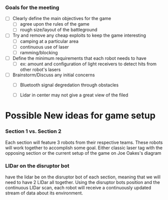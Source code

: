 
### Goals for the meeting
- [ ] Clearly define the main objectives for the game
	- [ ] agree upon the rules of the game
	- [ ] rough size/layout of the battleground 
- [ ] Try and remove any cheap exploits to keep the game interesting
	- [ ] camping at a particular area
	- [ ] continuous use of laser 
	- [ ] ramming/blocking 
- [ ] Define the minimum requirements that each robot needs to have
	- [ ] ex: amount and configuration of light receivers to detect hits from other robot's lasers
- [ ] Brainstorm/Discuss any initial concerns
	- [ ] Bluetooth signal degredation through obstacles
	- [ ] Lidar in center may not give a great view of the filed


# Possible New ideas for game setup

### Section 1 vs. Section 2
Each section will feature 3 robots from their respective teams. These robots will work together to accomplish some goal. Either classic laser tag with the opposing section or the current setup of the game on Joe Oakes's diagram

### LIDar on the disruptor bot
have the lidar be on the disruptor bot of each section, meaning that we will need to have 2 LIDar all together. Using the disruptor bots position and the continuous LIDar scan, each robot will receive a continuously updated stream of data about its environment. 
